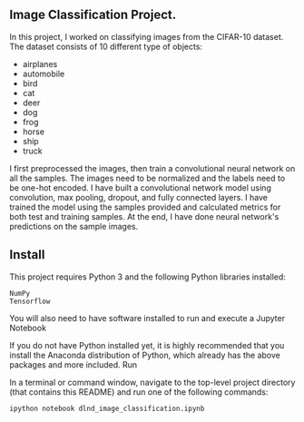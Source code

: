 ## Image Classification Project.

In this project, I worked on classifying images from the CIFAR-10 dataset. The dataset consists of 10 different type of objects:

* airplanes
* automobile
* bird 
* cat
* deer
* dog
* frog
* horse 
* ship
* truck


I first preprocessed the images, then train a convolutional neural network on all the samples. The images need to be normalized
 and the labels need to be one-hot encoded. I have built a convolutional network model using  convolution, max pooling, dropout,
 and  fully connected layers. I have trained the model using the samples provided and calculated metrics for both test and
 training samples. At the end, I have done neural network's predictions on the sample images. 


## Install

This project requires Python 3 and the following Python libraries installed:

    NumPy
    Tensorflow

You will also need to have software installed to run and execute a Jupyter Notebook

If you do not have Python installed yet, it is highly recommended that you install the Anaconda distribution of Python, which already has the above packages and more included.
Run

In a terminal or command window, navigate to the top-level project directory (that contains this README) and run one of the following commands:

```
ipython notebook dlnd_image_classification.ipynb
```

